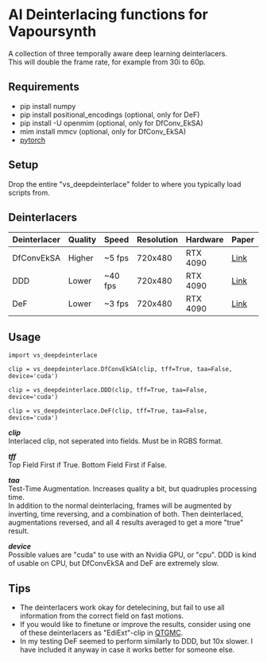 # AI Deinterlacing functions for Vapoursynth
A collection of three temporally aware deep learning deinterlacers.  
This will double the frame rate, for example from 30i to 60p.  

## Requirements
* pip install numpy
* pip install positional_encodings (optional, only for DeF)
* pip install -U openmim (optional, only for DfConv_EkSA)
* mim install mmcv (optional, only for DfConv_EkSA)
* [pytorch](https://pytorch.org/)

## Setup
Drop the entire "vs_deepdeinterlace" folder to where you typically load scripts from.

## Deinterlacers
| Deinterlacer | Quality | Speed     | Resolution | Hardware | Paper                                                                     | Code 
| ------------ | ------- | --------- | ---------- | -------- | ------------------------------------------------------------------------- | ----
| DfConvEkSA   | Higher  | ~5 fps    | 720x480    | RTX 4090 | [Link](https://arxiv.org/pdf/2404.13018)                                  | [Link](https://github.com/KUIS-AI-Tekalp-Research-Group/Video-Deinterlacing)
| DDD          | Lower   | ~40 fps   | 720x480    | RTX 4090 | [Link](https://studios.disneyresearch.com/2020/11/10/deep-deinterlacing/) | [Link](https://github.com/vincentvdschaft/Disney-Deep-Deinterlacing)
| DeF          | Lower   | ~3 fps    | 720x480    | RTX 4090 | [Link](https://link.springer.com/chapter/10.1007/978-981-99-8073-4_28)    | [Link](https://github.com/Anonymous2022-cv/DeT)

## Usage

    import vs_deepdeinterlace
    
    clip = vs_deepdeinterlace.DfConvEkSA(clip, tff=True, taa=False, device='cuda')
    
    clip = vs_deepdeinterlace.DDD(clip, tff=True, taa=False, device='cuda')
    
    clip = vs_deepdeinterlace.DeF(clip, tff=True, taa=False, device='cuda')

__*clip*__  
Interlaced clip, not seperated into fields. Must be in RGBS format.

__*tff*__  
Top Field First if True. Bottom Field First if False.

__*taa*__  
Test-Time Augmentation. Increases quality a bit, but quadruples processing time.  
In addition to the normal deinterlacing, frames will be augmented by inverting, time reversing, and a combination of both. Then deinterlaced, augmentations reversed, and all 4 results averaged to get a more "true" result.

__*device*__  
Possible values are "cuda" to use with an Nvidia GPU, or "cpu". DDD is kind of usable on CPU, but DfConvEkSA and DeF are extremely slow.

## Tips
* The deinterlacers work okay for detelecining, but fail to use all information from the correct field on fast motions.
* If you would like to finetune or improve the results, consider using one of these deinterlacers as "EdiExt"-clip in [QTGMC](https://github.com/HomeOfVapourSynthEvolution/havsfunc/blob/f11d79c98589c9dcb5b10beec35b631db68b495c/havsfunc/havsfunc.py#L1912).
* In my testing DeF seemed to perform similarly to DDD, but 10x slower. I have included it anyway in case it works better for someone else.
